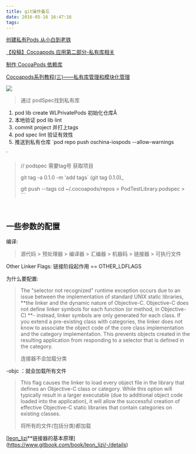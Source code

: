 ```yaml
---
title: git操作备忘
date: 2016-05-16 16:47:16
tags:
---
```


[创建私有Pods,从小白到老铁](https://mp.weixin.qq.com/s?__biz=MjM5OTM0MzIwMQ==&mid=2652551137&idx=3&sn=5a6a162a41c54be12b51c0390715c063&chksm=bcd2f2ef8ba57bf95f03ee0cec37516c091d80f1adaf875c98613acc34d9972c240d5a159823&mpshare=1&scene=23&srcid=08114X0PYJ6611urw9rIOLhl#rd)

[【投稿】Cocoapods 应用第二部分-私有库相关](http://www.cocoachina.com/ios/20150930/13471.html)

[制作 CocoaPods 依赖库](http://www.jianshu.com/p/7a82e977281c)

[Cocoapods系列教程(三)——私有库管理和模块化管理](http://www.pluto-y.com/cocoapod-private-pods-and-module-manager/)



![](http://mmbiz.qpic.cn/mmbiz_jpg/60qhByq7KtCf8EVb2H9IClHibq7EMhibJue1pEvN1RXLiaQHl2tPuT8QL6FLmFzaWFknatcO2riagiaPR049fJIDdSA/640?wx_fmt=jpeg&tp=webp&wxfrom=5&wx_lazy=1)

>  通过 podSpec找到私有库



1. pod lib create WLPrivatePods 初始化仓库Â
2. 本地验证 pod lib lint
3. commit project 并打上tags
4. pod spec lint  验证有效性
5. 推送到私有仓库  `pod repo push oschina-iospods --allow-warnings

`

   > // podspec 需要tag号 获取项目
   >
   > git tag -a 0.1.0 -m 'add tags` (git tag 0.1.0)_
   >
   > git push --tags
   > cd ~/.cocoapods/repos
      >  PodTestLibrary.podspec
      > ```

   ​



## 一些参数的配置

编译:

> 源代码 > 预处理器 > 编译器 > 汇编器 > 机器码 > 链接器 > 可执行文件

Other Linker Flags: 链接阶段起作用 == OTHER_LDFLAGS

为什么要配置:

> The "selector not recognized" runtime exception occurs due to an issue between the implementation of standard UNIX static libraries, **the linker and the dynamic nature of Objective-C. Objective-C does not define linker symbols for each function (or method, in Objective-C) **- instead, linker symbols are only generated for each class. If you extend a pre-existing class with categories, the linker does not know to associate the object code of the core class implementation and the category implementation. This prevents objects created in the resulting application from responding to a selector that is defined in the category.
>
> 连接器不会加载分类

-objc ：就会加载所有文件

> This flag causes the linker to load every object file in the library that defines an Objective-C class or category. While this option will typically result in a larger executable (due to additional object code loaded into the application), it will allow the successful creation of effective Objective-C static libraries that contain categories on existing classes.
>
> 将所有的文件(包括分类)都加载

[[leon_lizi](https://www.gitbook.com/@leon_lizi)**链接器的基本原理](https://www.gitbook.com/book/leon_lizi/-/details)
